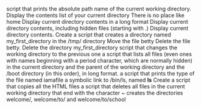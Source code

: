 script that prints the absolute path name of the current working directory.
Display the contents list of your current directory
There is no place like home
Display current directory contents in a long format
Display current directory contents, including hidden files (starting with .)
Display current directory contents.
Create a script that creates a directory named my_first_directory in the /tmp/ directory
Move the file betty
Delete the file betty.
Delete the directory my_first_directory
script that changes the working directory to the previous one
 a script that lists all files (even ones with names beginning with a period character, which are normally hidden) in the current directory and the parent of the working directory and the /boot directory (in this order), in long format.
 a script that prints the type of the file named iamafile
a symbolic link to /bin/ls, named __ls__
Create a script that copies all the HTML files
 a script that deletes all files in the current working directory that end with the character ~
creates the directories welcome/, welcome/to/ and welcome/to/school
